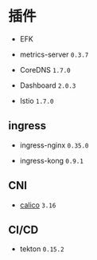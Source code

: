 # 插件

* EFK

* metrics-server `0.3.7`

* CoreDNS `1.7.0`

* Dashboard `2.0.3`

* Istio `1.7.0`

## ingress

* ingress-nginx `0.35.0`

* ingress-kong `0.9.1`

## CNI

* [calico](https://docs.projectcalico.org/v3.16/getting-started/kubernetes/installation/calico) `3.16`

## CI/CD

* tekton `0.15.2`
